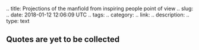
.. title: Projections of the manfiold from inspiring people point of view
.. slug: 
.. date: 2018-01-12 12:06:09 UTC
.. tags: 
.. category: 
.. link: 
.. description: 
.. type: text

## Quotes are yet to be collected
